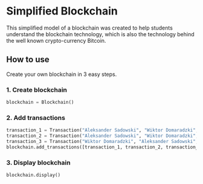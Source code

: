 # Simplified Blockchain

This simplified model of a blockchain was created to help students understand the blockchain technology, which is also the technology behind the well known crypto-currency Bitcoin.

## How to use
Create your own blockchain in 3 easy steps.

### 1. Create blockchain
```python
blockchain = Blockchain()
```
### 2. Add transactions
```python
transaction_1 = Transaction("Aleksander Sadowski", "Wiktor Domaradzki", 1.00)
transaction_2 = Transaction("Aleksander Sadowski", "Wiktor Domaradzki", 2.50)
transaction_3 = Transaction("Wiktor Domaradzki", "Aleksander Sadowski", 3.50)
blockchain.add_transactions([transaction_1, transaction_2, transaction_3])
```
### 3. Display blockchain
```python
blockchain.display()
```
